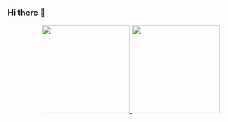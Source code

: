 ### Hi there 👋

<div align=center>
<a href="https://github.com/luis-pelozo">
<img  height="180em" src="https://github-readme-stats.vercel.app/api/top-langs/?username=luis-pelozo&layout=compact&langs_count=7&theme=dracula"/>
<img height="180em" src="https://github-readme-stats.vercel.app/api?username=luis-pelozo&show_icons=true&theme=dracula&include_all_commits=true&count_private=true"/>
</div>

<!--
**luis-pelozo/luis-pelozo** is a ✨ _special_ ✨ repository because its `README.md` (this file) appears on your GitHub profile.

Here are some ideas to get you started:

- 🔭 I’m currently working on ...
- 🌱 I’m currently learning ...
- 👯 I’m looking to collaborate on ...
- 🤔 I’m looking for help with ...
- 💬 Ask me about ...
- 📫 How to reach me: ...
- 😄 Pronouns: ...
- ⚡ Fun fact: ...
-->
